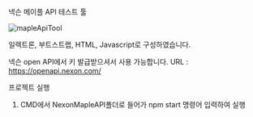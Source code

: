 넥슨 메이플 API 테스트 툴

![mapleApiTool](https://github.com/parkcode1675/NexonMapleApiTestTool/assets/108608320/2b8feda5-bc14-457c-8c6e-3eda57cdbcc3)

일렉트론, 부트스트랩, HTML, Javascript로 구성하였습니다.

넥슨 open API에서 키 발급받으셔서 사용 가능합니다.
URL : https://openapi.nexon.com/

프로젝트 실행
  1. CMD에서 NexonMapleAPI폴더로 들어가 npm start 명령어 입력하여 실행
